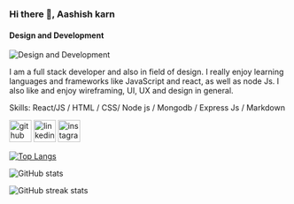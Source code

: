 ### Hi there 👋, Aashish karn
#### Design and Development
![Design and Development](https://media.licdn.com/dms/image/D4E16AQFGZsEe4aQpAA/profile-displaybackgroundimage-shrink_350_1400/0/1674811641782?e=1680134400&v=beta&t=3VM7mMypZVW7Acf0IgIOiArdJyD2HYYoYcYVOJ4Fzv8)

 I am a full stack developer and also in field of design. I really enjoy learning languages and frameworks like JavaScript and react, as well as node Js. I also like and enjoy wireframing, UI, UX and design in general.



Skills:  React/JS / HTML / CSS/ Node js / Mongodb / Express Js / Markdown



[<img src='https://cdn.jsdelivr.net/npm/simple-icons@3.0.1/icons/github.svg' alt='github' height='40'>](https://github.com/ausiskarn)  [<img src='https://cdn.jsdelivr.net/npm/simple-icons@3.0.1/icons/linkedin.svg' alt='linkedin' height='40'>](https://www.linkedin.com/in/aashish-karn-67327125b/)  [<img src='https://cdn.jsdelivr.net/npm/simple-icons@3.0.1/icons/instagram.svg' alt='instagram' height='40'>](https://www.instagram.com/ausiskarn/)  

[![Top Langs](https://github-readme-stats.vercel.app/api/top-langs/?username=ausiskarn)](https://github.com/anuraghazra/github-readme-stats)

![GitHub stats](https://github-readme-stats.vercel.app/api?username=ausiskarn&show_icons=true)  

![GitHub streak stats](https://streak-stats.demolab.com/?user=ausiskarn)  

